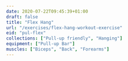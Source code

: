 ```yaml
---
date: 2020-07-22T09:45:39+01:00
draft: false
title: "Flex Hang"
url: "/exercises/flex-hang-workout-exercise"
eid: "pul-flex"
collections: ["Pull-up friendly", "Hanging"]
equipment: ["Pull-up Bar"]
muscles: ["Biceps", "Back", "Forearms"]
---
```

